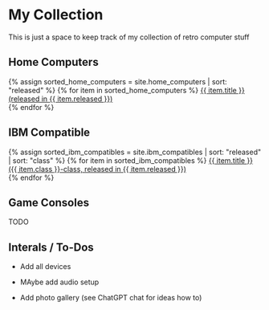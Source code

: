 # My Collection

This is just a space to keep track of my collection of retro computer stuff

## Home Computers

{% assign sorted_home_computers = site.home_computers | sort: "released" %}
{% for item in sorted_home_computers %}
  <a href="{{ item.url | relative_url }}">{{ item.title }} (released in {{ item.released }})</a><br>
{% endfor %}

## IBM Compatible

{% assign sorted_ibm_compatibles = site.ibm_compatibles | sort: "released" | sort: "class" %}
{% for item in sorted_ibm_compatibles %}
  <a href="{{ item.url | relative_url }}">{{ item.title }} ({{ item.class }}-class, released in {{ item.released }})</a><br>
{% endfor %}

## Game Consoles

TODO

## Interals / To-Dos

* Add all devices

* MAybe add audio setup

* Add photo gallery (see ChatGPT chat for ideas how to)
